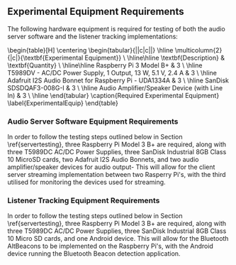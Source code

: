 ## Experimental Equipment Requirements

The following hardware equipment is required for testing of both the audio
server software and the listener tracking implementations:

\begin{table}[H]
\centering
	\begin{tabular}{||c|c||}
	\hline
	\multicolumn{2}{|c|}{\textbf{Experimental Equipment}} \\
	\hline\hline
	\textbf{Description} & \textbf{Quantity} \\
	\hline\hline
	Raspberry Pi 3 Model B+ & 3 \\
	\hline
	T5989DV - AC/DC Power Supply, 1 Output, 13 W, 5.1 V, 2.4 A & 3 \\
	\hline
	Adafruit I2S Audio Bonnet for Raspberry Pi - UDA1334A & 3 \\
	\hline
	SanDisk SDSDQAF3-008G-I & 3 \\
	\hline
	Audio Amplifier/Speaker Device (with Line In) & 3 \\
	\hline
	\end{tabular}
	\caption{Required Experimental Equipment}
	\label{ExperimentalEquip}
\end{table}

### Audio Server Software Equipment Requirements

In order to follow the testing steps outlined below in Section
\ref{servertesting}, three Raspberry Pi Model 3 B+ are required, along with
three T5989DC AC/DC Power Supplies, three SanDisk Industrial 8GB Class 10
MicroSD cards, two Adafruit I2S Audio Bonnets, and two audio amplifier/speaker
devices for audio output- This will allow for the client server streaming
implementation between two Rasperry Pi's, with the third utilised for monitoring
the devices used for streaming.

### Listener Tracking Equipment Requirements

In order to follow the testing steps outlined below in Section
\ref{servertesting}, three Raspberry Pi Model 3 B+ are required, along with
three T5989DC AC/DC Power Supplies, three SanDisk Industrial 8GB Class 10 Micro
SD cards, and one Android device. This will allow for the Bluetooth AltBeacons
to be implemented on the Raspberry Pi's, with the Android device running the
Bluetooth Beacon detection application.
